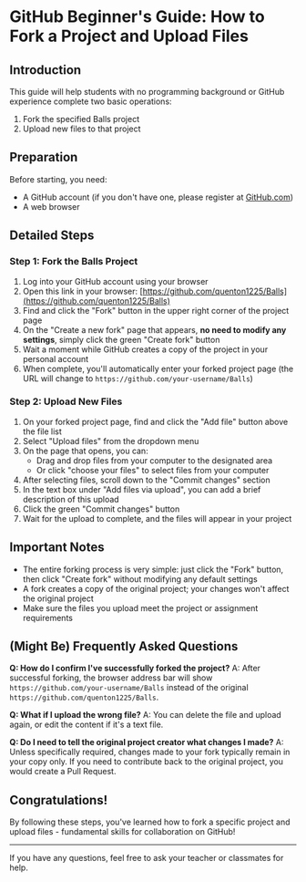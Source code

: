 # GitHub Beginner's Guide: How to Fork a Project and Upload Files

## Introduction

This guide will help students with no programming background or GitHub experience complete two basic operations:
1. Fork the specified Balls project
2. Upload new files to that project

## Preparation

Before starting, you need:
- A GitHub account (if you don't have one, please register at [GitHub.com](https://github.com))
- A web browser

## Detailed Steps

### Step 1: Fork the Balls Project

1. Log into your GitHub account using your browser
2. Open this link in your browser: [https://github.com/quenton1225/Balls](https://github.com/quenton1225/Balls)
3. Find and click the "Fork" button in the upper right corner of the project page
4. On the "Create a new fork" page that appears, **no need to modify any settings**, simply click the green "Create fork" button
5. Wait a moment while GitHub creates a copy of the project in your personal account
6. When complete, you'll automatically enter your forked project page (the URL will change to `https://github.com/your-username/Balls`)

### Step 2: Upload New Files

1. On your forked project page, find and click the "Add file" button above the file list
2. Select "Upload files" from the dropdown menu
3. On the page that opens, you can:
   - Drag and drop files from your computer to the designated area
   - Or click "choose your files" to select files from your computer
4. After selecting files, scroll down to the "Commit changes" section
5. In the text box under "Add files via upload", you can add a brief description of this upload
6. Click the green "Commit changes" button
7. Wait for the upload to complete, and the files will appear in your project

## Important Notes

- The entire forking process is very simple: just click the "Fork" button, then click "Create fork" without modifying any default settings
- A fork creates a copy of the original project; your changes won't affect the original project
- Make sure the files you upload meet the project or assignment requirements

## (Might Be) Frequently Asked Questions

**Q: How do I confirm I've successfully forked the project?**
A: After successful forking, the browser address bar will show `https://github.com/your-username/Balls` instead of the original `https://github.com/quenton1225/Balls`.

**Q: What if I upload the wrong file?**
A: You can delete the file and upload again, or edit the content if it's a text file.

**Q: Do I need to tell the original project creator what changes I made?**
A: Unless specifically required, changes made to your fork typically remain in your copy only. If you need to contribute back to the original project, you would create a Pull Request.

## Congratulations!

By following these steps, you've learned how to fork a specific project and upload files - fundamental skills for collaboration on GitHub!

---

If you have any questions, feel free to ask your teacher or classmates for help.
